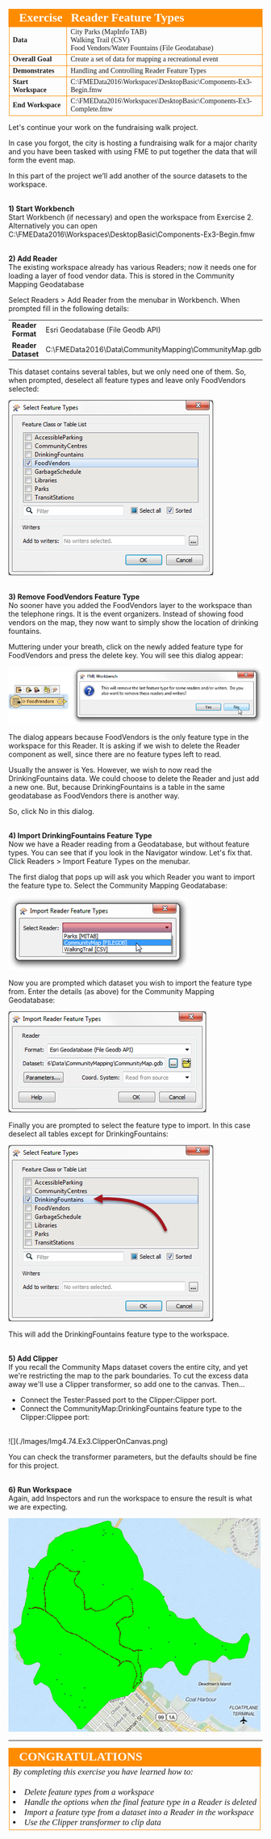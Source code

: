 <!--Exercise Section-->
<!--NB: In GitBook world we don't give a number to exercises-->

<table style="border-spacing: 0px;border-collapse: collapse;font-family:serif">
<tr>
<td style="vertical-align:middle;background-color:darkorange;border: 2px solid darkorange">
<i class="fa fa-cogs fa-lg fa-pull-left fa-fw" style="color:white;padding-right: 12px;vertical-align:text-top"></i>
<span style="color:white;font-size:x-large;font-weight: bold">Exercise</span>
</td>
<td style="border: 2px solid darkorange;background-color:darkorange;color:white">
<span style="color:white;font-size:x-large;font-weight: bold">Reader Feature Types</span>
</td>
</tr>

<tr>
<td style="border: 1px solid darkorange; font-weight: bold">Data</td>
<td style="border: 1px solid darkorange">City Parks (MapInfo TAB)<br>Walking Trail (CSV)<br>Food Vendors/Water Fountains (File Geodatabase)</td>
</tr>

<tr>
<td style="border: 1px solid darkorange; font-weight: bold">Overall Goal</td>
<td style="border: 1px solid darkorange">Create a set of data for mapping a recreational event</td>
</tr>

<tr>
<td style="border: 1px solid darkorange; font-weight: bold">Demonstrates</td>
<td style="border: 1px solid darkorange">Handling and Controlling Reader Feature Types</td>
</tr>

<tr>
<td style="border: 1px solid darkorange; font-weight: bold">Start Workspace</td>
<td style="border: 1px solid darkorange">C:\FMEData2016\Workspaces\DesktopBasic\Components-Ex3-Begin.fmw</td>
</tr>

<tr>
<td style="border: 1px solid darkorange; font-weight: bold">End Workspace</td>
<td style="border: 1px solid darkorange">C:\FMEData2016\Workspaces\DesktopBasic\Components-Ex3-Complete.fmw</td>
</tr>

</table>


Let's continue your work on the fundraising walk project.

In case you forgot, the city is hosting a fundraising walk for a major charity and you have been tasked with using FME to put together the data that will form the event map.  

In this part of the project we’ll add another of the source datasets to the workspace.


<br>**1) Start Workbench**
<br>Start Workbench (if necessary) and open the workspace from Exercise 2. Alternatively you can open C:\FMEData2016\Workspaces\DesktopBasic\Components-Ex3-Begin.fmw



<br>**2) Add Reader**
<br>The existing workspace already has various Readers; now it needs one for loading a layer of food vendor data. This is stored in the Community Mapping Geodatabase

Select Readers > Add Reader from the menubar in Workbench. When prompted fill in the following details:

<table style="border: 0px">

<tr>
<td style="font-weight: bold">Reader Format</td>
<td style="">Esri Geodatabase (File Geodb API)</td>
</tr>

<tr>
<td style="font-weight: bold">Reader Dataset</td>
<td style="">C:\FMEData2016\Data\CommunityMapping\CommunityMap.gdb</td>
</tr>

</table>

This dataset contains several tables, but we only need one of them. So, when prompted, deselect all feature types and leave only FoodVendors selected:

![](./Images/Img4.75.Ex2.CommunityMappingFeatureTypes.png)


<br>**3) Remove FoodVendors Feature Type**
<br>No sooner have you added the FoodVendors layer to the workspace than the telephone rings. It is the event organizers. Instead of showing food vendors on the map, they now want to simply show the location of drinking fountains.

Muttering under your breath, click on the newly added feature type for FoodVendors and press the delete key. You will see this dialog appear:

![](./Images/Img4.79.Ex3.DeleteFoodVendorFeatureType.png)  

The dialog appears because FoodVendors is the only feature type in the workspace for this Reader. It is asking if we wish to delete the Reader component as well, since there are no feature types left to read.

Usually the answer is Yes. However, we wish to now read the DrinkingFountains data. We could choose to delete the Reader and just add a new one. But, because DrinkingFountains is a table in the same geodatabase as FoodVendors there is another way.

So, click No in this dialog.


<br>**4) Import DrinkingFountains Feature Type**
<br>Now we have a Reader reading from a Geodatabase, but without feature types. You can see that if you look in the Navigator window. Let's fix that. Click Readers > Import Feature Types on the menubar.

The first dialog that pops up will ask you which Reader you want to import the feature type to. Select the Community Mapping Geodatabase:

![](./Images/Img4.80.Ex3.ImportFTSelectReaderDialog.png)

Now you are prompted which dataset you wish to import the feature type from. Enter the details (as above) for the Community Mapping Geodatabase:

![](./Images/Img4.81.Ex3.ImportFTSelectDatasetDialog.png)

Finally you are prompted to select the feature type to import. In this case deselect all tables except for DrinkingFountains:

![](./Images/Img4.82.Ex3.ImportFTSelectFTDialog.png)

This will add the DrinkingFountains feature type to the workspace.


<br>**5) Add Clipper**
<br>If you recall the Community Maps dataset covers the entire city, and yet we're restricting the map to the park boundaries. To cut the excess data away we'll use a Clipper transformer, so add one to the canvas. Then...

- Connect the Tester:Passed port to the Clipper:Clipper port. 
- Connect the CommunityMap:DrinkingFountains feature type to the Clipper:Clippee port:

<br>
![](./Images/Img4.74.Ex3.ClipperOnCanvas.png)

You can check the transformer parameters, but the defaults should be fine for this project.


<br>**6) Run Workspace**
<br>Again, add Inspectors and run the workspace to ensure the result is what we are expecting.

![](./Images/Img4.88.Ex3.OutputSoFar.png)


---

<!--Exercise Congratulations Section--> 

<table style="border-spacing: 0px">
<tr>
<td style="vertical-align:middle;background-color:darkorange;border: 2px solid darkorange">
<i class="fa fa-thumbs-o-up fa-lg fa-pull-left fa-fw" style="color:white;padding-right: 12px;vertical-align:text-top"></i>
<span style="color:white;font-size:x-large;font-weight: bold;font-family:serif">CONGRATULATIONS</span>
</td>
</tr>

<tr>
<td style="border: 1px solid darkorange">
<span style="font-family:serif; font-style:italic; font-size:larger">
By completing this exercise you have learned how to:
<br><br><li>Delete feature types from a workspace
<br><li>Handle the options when the final feature type in a Reader is deleted
<br><li>Import a feature type from a dataset into a Reader in the workspace
<br><li>Use the Clipper transformer to clip data
</span>
</td>
</tr>
</table>
 